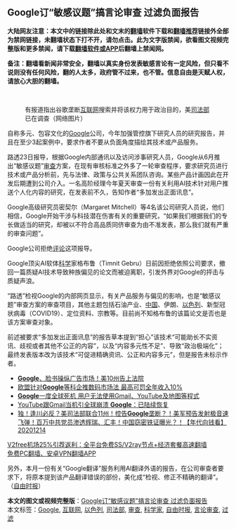  <h2>Google订“敏感议题”搞言论审查 过滤负面报告</h2> <p class="notice"><b>大陆网友注意：本文中的链接除此处和文末的<a href="https://github.com/bannedbook/fanqiang" >翻墙</a>软件下载和<a href="https://github.com/killgcd/justmysocks/blob/master/README.md">翻墙推荐</a>链接外全部为禁网链接，未翻墙状态下打不开，请勿点击。此为文字版禁闻，欲看图文视频完整版和更多禁闻，请下载<a href="https://github.com/bannedbook/fanqiang">翻墙软件或APP</a>后翻墙上禁闻网。</p><p>备注：翻墙看新闻非常安全，翻墙以真实身份发表敏感言论有一定风险，但只看不说则没有任何风险，翻的人太多，政府管不过来，也不管。信息自由是天赋人权，请放心大胆的翻墙。</b></p>  <div class="entry"> <br /> <figure><figcaption class="wp-caption-text">有报道指出谷歌垄断<a href="https://www.bannedbook.org/bnews/tag/%e4%ba%92%e8%81%94%e7%bd%91/" class="st_tag internal_tag" rel="tag" title="标签 互联网 下的日志">互联网</a>搜索并将该权力用于政治目的，美<a href="https://www.bannedbook.org/bnews/tag/%e5%8f%b8%e6%b3%95%e9%83%a8/" class="st_tag internal_tag" rel="tag" title="标签 司法部 下的日志">司法部</a>已在调查（网络图片）</figcaption></figure> <p>自称多元、包容文化的<a href="https://www.bannedbook.org/bnews/tag/google/" class="st_tag internal_tag" rel="tag" title="标签 Google 下的日志">Google</a>公司，今年加强管控旗下研究人员的研究报告，并且在至少3起案例中，要求作者不要从负面角度描绘其技术或产品服务。</p> <p>路透23日报导，根据Google内部通讯以及访问涉事研究人员，Google从6月推出“敏感议题”<a href="https://www.bannedbook.org/bnews/tag/%E5%AE%A1%E6%9F%A5/" class="st_tag internal_tag" rel="tag" title="标签 审查 下的日志">审查</a>方案，在现有审核标准之外多了一轮审查程序，要求研究员进行技术或产品分析前，先与法律、政策与公共关系团队咨询。某些产品计画因此在开发后期遭到公司介入。一名高阶经理今年夏天审查一份有关利用AI技术针对用户推送个人化内容的研究，在发表前不久，告知作者“多加发出正面讯息”。</p>  <p>Google高级研究员密契尔（Margaret Mitchell）等4名该公司研究人员说，他们相信，Google开始干涉与科技潜在伤害有关的重要研究，“如果我们根据我们的专长做适当的研究，却被以不符合高品质同侪审查为由不准发表，那么我们就有严重的审查问题”。</p> <p>Google公司拒绝<span class='wp_keywordlink_affiliate'><a href="https://www.bannedbook.org/bnews/comments/" title="新闻评论" target="_blank">评论</a></span>这项报导。</p>  <p>Google顶尖AI软体<span class='wp_keywordlink'><a href="https://www.bannedbook.org/forum11/topic309.html" title="禁片：“科学”的棍子" target="_blank">科学</a></span>家格布鲁（Timnit Gebru）日前因拒绝依照公司要求，撤回一篇质疑AI技术导致种族偏见的论文而被迫离职，引发外界对Google的抨击与质疑声浪。</p> <p>“路透”检视Google的内部网页显示，有关产品服务与偏见的影响，也是“敏感议题”审查方案的审查项目，其他主题包括石油产业、<span class='wp_keywordlink_affiliate'><a href="https://www.bannedbook.org/" title="中国" target="_blank">中国</a></span>、伊朗、<a href="https://www.bannedbook.org/bnews/tag/%e4%bb%a5%e8%89%b2%e5%88%97/" class="st_tag internal_tag" rel="tag" title="标签 以色列 下的日志">以色列</a>、新型冠状病毒（COVID19）、定位资料、宗教等。目前尚不知格布鲁的该篇论文是否也是该方案审查对象。</p>  <p>前述被要求“多加发出正面讯息”的报告草本提到“担心”该技术“可能助长不实资讯、歧视或者其他不公正的内容”，以及“内容多元性不足”、导致“政治极端化”；最终发表版本改为该技术“可促进精确资讯、公正和内容多元”，但是报告未标示作者。</p> <ul class='op-related-articles' title='相关阅读'> <li><a href='https://www.bannedbook.org/bnews/taiwannews/20201218/1450113.html' target='_blank'><b>Google</b>、脸书操纵广告市场！美10州告上法院</a></li> <li><a href='https://www.bannedbook.org/bnews/cnnews/20201216/1448501.html' target='_blank'>欧盟针对<b>Google</b>等科企推数码市场法 最高可罚全年收入10%</a></li> <li><a href='https://www.bannedbook.org/bnews/cnnews/20201215/1447926.html' target='_blank'><b>Google</b>一度全球死机 用户无法使用Gmail、YouTube及地图等程式</a></li> <li><a href='https://www.bannedbook.org/bnews/worldnews/20201214/1447722.html' target='_blank'>YouTube跟Gmail当机引全球崩溃 <b>Google</b>：已陆续恢复</a></li> <li><a href='https://www.bannedbook.org/bnews/taiwannews/20201214/1447682.html' target='_blank'>独！逢川必反？美司法部联合11州！控告<b>Google</b>垄断？！美军预告发射极音速飞弹！百万中共党员渗透辉瑞、汇丰！中国窃密铁证曝光？！【年代向钱看】20201214</a></li> </ul> <p class="texttj"> <a href="https://github.com/bannedbook/fanqiang/wiki/V2ray%E6%9C%BA%E5%9C%BA" target="_blank">V2free机场25%引荐返利：全平台免费SS/V2ray节点+经济套餐高速翻墙</a><br/> <a href="https://github.com/bannedbook/fanqiang/wiki/%E7%A6%81%E9%97%BB%E7%BD%91%E5%AE%89%E5%8D%93%E7%BF%BB%E5%A2%99%E6%96%B0%E9%97%BBAPP" target="_blank">免费PC翻墙、安卓VPN翻墙APP</a></p><p>另外，本月一份有关“Google翻译”服务利用AI翻译外语的报告，在公司审查者要求下，将原本提到该产品翻译错误的部份，美化成“检视、修正不精确的翻译”。（<a href="https://www.bannedbook.org/bnews/tag/%e8%87%aa%e7%94%b1%e6%97%b6%e6%8a%a5/" class="st_tag internal_tag" rel="tag" title="标签 自由时报 下的日志">自由时报</a>）</p><a name='sharetosocial'></a>       <div><b>本文的图文或视频完整版</b>：<a href='https://www.bannedbook.org/bnews/comments/20201224/1453774.html'>Google订“敏感议题”搞言论审查 过滤负面报告</a></div>  </div><!--END ENTRY--> <div class="postfooter"> <div>本文标签：<a href="https://www.bannedbook.org/bnews/tag/google/" rel="tag">Google</a>, <a href="https://www.bannedbook.org/bnews/tag/%e4%ba%92%e8%81%94%e7%bd%91/" rel="tag">互联网</a>, <a href="https://www.bannedbook.org/bnews/tag/%e4%bb%a5%e8%89%b2%e5%88%97/" rel="tag">以色列</a>, <a href="https://www.bannedbook.org/bnews/tag/%e5%8f%b8%e6%b3%95%e9%83%a8/" rel="tag">司法部</a>, <a href="https://www.bannedbook.org/bnews/tag/%E5%AE%A1%E6%9F%A5/" rel="tag">审查</a>, <a href="https://www.bannedbook.org/bnews/tag/%e7%a7%91%e5%ad%a6%e5%ae%b6/" rel="tag">科学家</a>, <a href="https://www.bannedbook.org/bnews/tag/%e8%87%aa%e7%94%b1%e6%97%b6%e6%8a%a5/" rel="tag">自由时报</a>, <a href="https://www.bannedbook.org/bnews/tag/%E8%A8%80%E8%AE%BA%E5%AE%A1%E6%9F%A5/" rel="tag">言论审查</a>, <a href="https://www.bannedbook.org/bnews/tag/%E8%BF%87%E6%BB%A4/" rel="tag">过滤</a></div>  </div><!--END POSTFOOTER--> 